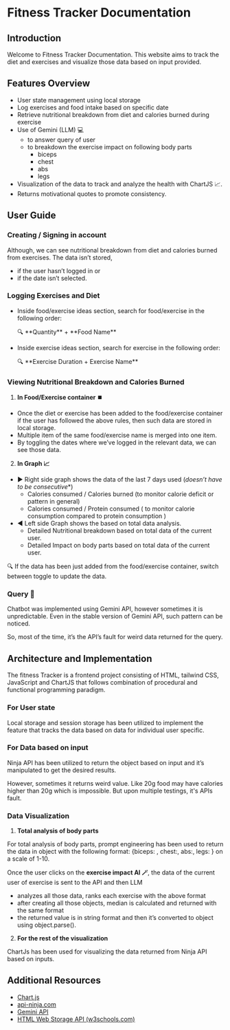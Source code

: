 # Fitness Tracker Documentation

## Introduction

Welcome to Fitness Tracker Documentation. This website aims to track the diet and exercises and visualize those data based on input provided.

## Features Overview

- User state management using local storage
- Log exercises and food intake based on specific date
- Retrieve nutritional breakdown from diet and calories burned during exercise
- Use of Gemini (LLM) 💻
    - to answer query of user
    - to breakdown the exercise impact on following body parts
        - biceps
        - chest
        - abs
        - legs
- Visualization of the data to track and analyze the health with ChartJS 📈.
- Returns motivational quotes to promote consistency.

## User Guide

### Creating / Signing in account

Although, we can see nutritional breakdown from diet and calories burned from exercises. The data isn’t stored, 

- if the user hasn’t logged in or
- if the date isn’t selected.

### Logging Exercises and Diet

- Inside food/exercise ideas section, search for food/exercise in the following order:
    
    <aside>
    🔍 **Quantity** + **Food Name**
    
    </aside>
    
- Inside exercise ideas section, search for exercise in the following order:
    
    <aside>
    🔍 **Exercise Duration + Exercise Name**
    
    </aside>
    

### Viewing Nutritional Breakdown and Calories Burned

1. **In Food/Exercise container ⏹️**
- Once the diet or exercise has been added to the food/exercise container if the user has followed the above rules, then such data are stored in local storage.
- Multiple item of the same food/exercise name is merged into one item.
- By toggling the dates where we’ve logged in the relevant data, we can see those data.
2. **In Graph 📈**
- ▶️ Right side graph shows the data of the last 7 days used (*doesn’t have to be consecutive**)
    - Calories consumed / Calories burned (to monitor calorie deficit or pattern in general)
    - Calories consumed / Protein consumed ( to monitor calorie consumption compared to protein consumption )
- ◀️ Left side Graph shows the based on total data analysis.
    - Detailed Nutritional breakdown based on total data of the current user.
    - Detailed Impact on body parts based on total data of the current user.

<aside>
🔍 If the data has been just added from the food/exercise container, switch between toggle to update the data.

</aside>

### Query 🤔

Chatbot was implemented using Gemini API, however sometimes it is unpredictable. Even in the stable version of Gemini API, such pattern can be noticed.

So, most of the time, it’s the API’s fault for weird data returned for the query.

## Architecture and Implementation

The fitness Tracker is a frontend project consisting of HTML, tailwind CSS, JavaScript and ChartJS that follows combination of procedural and functional programming paradigm.

### For User state

Local storage and session storage has been utilized to implement the feature that tracks the data based on data for individual user specific.

### For Data based on input

Ninja API has been utilized to return the object based on input and it’s manipulated to get the desired results. 

However, sometimes it returns weird value. Like 20g food may have calories higher than 20g which is impossible. But upon multiple testings, it's APIs fault.

### Data Visualization

1. **Total analysis of body parts**

For total analysis of body parts, prompt engineering has been used to return the data in object with the following format: {biceps: , chest:, abs:, legs: } on a scale of 1-10. 

Once the user clicks on the **exercise impact AI 🪄**, the data of the current user of exercise is sent to the API and then LLM

- analyzes all those data, ranks each exercise with the above format
- after creating all those objects, median is calculated and returned with the same format
- the returned value is in string format and then it’s converted to object using object.parse().
2. **For the rest of the visualization**

ChartJs has been used for visualizing the data returned from Ninja API based on inputs. 

## Additional Resources

- [Chart.js](https://www.chartjs.org/docs/latest/)
- [api-ninja.com](https://api-ninjas.com/examples)
- [Gemini API](https://ai.google.dev/)
- [HTML Web Storage API (w3schools.com)](https://www.w3schools.com/html/html5_webstorage.asp)
